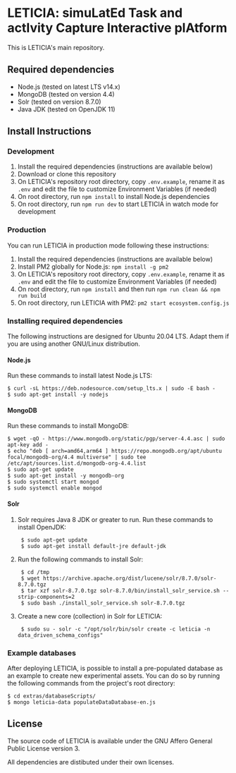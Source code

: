 # LETICIA: simuLatEd Task and actIvity Capture Interactive plAtform

This is LETICIA's main repository.

## Required dependencies

- Node.js (tested on latest LTS v14.x)
- MongoDB (tested on version 4.4)
- Solr (tested on version 8.7.0)
- Java JDK (tested on OpenJDK 11)

## Install Instructions

### Development

1. Install the required dependencies (instructions are available below)
2. Download or clone this repository
3. On LETICIA's repository root directory, copy `.env.example`, rename it as `.env` and edit the file to customize Environment Variables (if needed)
4. On root directory, run `npm install` to install Node.js dependencies
5. On root directory, run `npm run dev` to start LETICIA in watch mode for development

### Production

You can run LETICIA in production mode following these instructions:

1. Install the required dependencies (instructions are available below)
2. Install PM2 globally for Node.js: `npm install -g pm2`
3. On LETICIA's repository root directory, copy `.env.example`, rename it as `.env` and edit the file to customize Environment Variables (if needed)
4. On root directory, run `npm install` and then run `npm run clean && npm run build`
5. On root directory, run LETICIA with PM2: `pm2 start ecosystem.config.js`

### Installing required dependencies

The following instructions are designed for Ubuntu 20.04 LTS. Adapt them if you are using another GNU/Linux distribution.

#### Node.js

Run these commands to install latest Node.js LTS:

```
$ curl -sL https://deb.nodesource.com/setup_lts.x | sudo -E bash -
$ sudo apt-get install -y nodejs
```

#### MongoDB

Run these commands to install MongoDB:

```
$ wget -qO - https://www.mongodb.org/static/pgp/server-4.4.asc | sudo apt-key add -
$ echo "deb [ arch=amd64,arm64 ] https://repo.mongodb.org/apt/ubuntu focal/mongodb-org/4.4 multiverse" | sudo tee /etc/apt/sources.list.d/mongodb-org-4.4.list
$ sudo apt-get update
$ sudo apt-get install -y mongodb-org
$ sudo systemctl start mongod
$ sudo systemctl enable mongod
```

#### Solr

1. Solr requires Java 8 JDK or greater to run. Run these commands to install OpenJDK:

        $ sudo apt-get update
        $ sudo apt-get install default-jre default-jdk

2. Run the following commands to install Solr:

        $ cd /tmp
        $ wget https://archive.apache.org/dist/lucene/solr/8.7.0/solr-8.7.0.tgz
        $ tar xzf solr-8.7.0.tgz solr-8.7.0/bin/install_solr_service.sh --strip-components=2
        $ sudo bash ./install_solr_service.sh solr-8.7.0.tgz

3. Create a new core (collection) in Solr for LETICIA:

        $ sudo su - solr -c "/opt/solr/bin/solr create -c leticia -n data_driven_schema_configs"

### Example databases

After deploying LETICIA, is possible to install a pre-populated database as an example to create new experimental assets. You can do so by running the following commands from the project's root directory:

```
$ cd extras/databaseScripts/
$ mongo leticia-data populateDataDatabase-en.js
```

## License

The source code of LETICIA is available under the GNU Affero General Public License version 3.

All dependencies are distibuted under their own licenses.